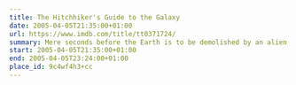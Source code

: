 ```yaml
---
title: The Hitchhiker's Guide to the Galaxy
date: 2005-04-05T21:35:00+01:00
url: https://www.imdb.com/title/tt0371724/
summary: Mere seconds before the Earth is to be demolished by an alien construction crew, journeyman Arthur Dent is swept off the planet by his friend Ford Prefect, a researcher penning a new edition of “The Hitchhiker's Guide to the Galaxy.”
start: 2005-04-05T21:35:00+01:00
end: 2005-04-05T23:24:00+01:00
place_id: 9c4wf4h3+cc
---
```

